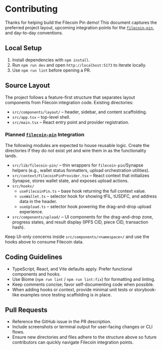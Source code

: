 # Contributing

Thanks for helping build the Filecoin Pin demo! This document captures the preferred project layout, upcoming integration points for the [`filecoin-pin`](https://github.com/filecoin-project/filecoin-pin), and day-to-day conventions.

## Local Setup

1. Install dependencies with `npm install`.
2. Run `npm run dev` and open `http://localhost:5173` to iterate locally.
3. Use `npm run lint` before opening a PR.

## Source Layout

The project follows a feature-first structure that separates layout components from Filecoin integration code. Existing directories:

- `src/components/layout/` – header, sidebar, and content scaffolding.
- `src/app.tsx` – top-level shell.
- `src/main.tsx` – React entry point and provider registration.

### Planned [`filecoin-pin`](https://github.com/filecoin-project/filecoin-pin) Integration

The following modules are expected to house reusable logic. Create the directories if they do not exist yet and wire them in as the functionality lands.

- `src/lib/filecoin-pin/` – thin wrappers for `filecoin-pin`/Synapse helpers (e.g., wallet status formatters, upload orchestration utilities).
- `src/context/FilecoinPinProvider.tsx` – React context that initializes Synapse, stores wallet state, and exposes upload actions.
- `src/hooks/`
  - `useFilecoinPin.ts` – base hook returning the full context value.
  - `useWallet.ts` – selector hook for showing tFIL, tUSDFC, and address data in the header.
  - `useUpload.ts` – selector hook powering the drag-and-drop upload experience.
- `src/components/upload/` – UI components for the drag-and-drop zone, progress states, and result display (IPFS CID, piece CID, transaction hash).

Keep UI-only concerns inside `src/components/<namespace>/` and use the hooks above to consume Filecoin data.

## Coding Guidelines

- TypeScript, React, and Vite defaults apply. Prefer functional components and hooks.
- Use Biome (`npm run lint` / `npm run lint:fix`) for formatting and linting.
- Keep comments concise; favor self-documenting code when possible.
- When adding hooks or context, provide minimal unit tests or storybook-like examples once testing scaffolding is in place.

## Pull Requests

- Reference the GitHub issue in the PR description.
- Include screenshots or terminal output for user-facing changes or CLI flows.
- Ensure new directories and files adhere to the structure above so future contributors can quickly navigate Filecoin integration points.

